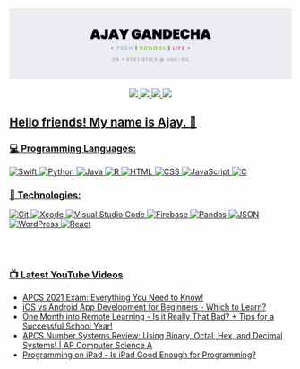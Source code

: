 <p align="center">
	<img src="pics/github-banner-new.jpeg">
</p>

<p align="center">
	<a href="https://www.ajaygandecha.com/">
		<img src="https://img.shields.io/badge/Personal_Website-05122A?style=for-the-badge&logo=wordpress&logoColor=white" />
	</a>
	<a href="https://www.youtube.com/c/ajaygandecha/">
		<img src="https://img.shields.io/badge/YouTube-FF0000?style=for-the-badge&logo=youtube&logoColor=white" />
	</a>
  <a href="https://www.linkedin.com/in/ajaygandecha/">
		<img src="https://img.shields.io/badge/LinkedIn-0077B5?style=for-the-badge&logo=linkedin&logoColor=white" />
	</a>
	<a href="https://www.instagram.com/ajaygandecha/">
		<img src="https://img.shields.io/badge/Instagram-E4405F?style=for-the-badge&logo=instagram&logoColor=white" />
</p>

## Hello friends! My name is Ajay. 👋

### 💻 Programming Languages:

![Swift](https://img.shields.io/badge/-Swift-05122A?style=flat&logo=swift)
![Python](https://img.shields.io/badge/-Python-05122A?style=flat&logo=python)
![Java](https://img.shields.io/badge/-Java-05122A?style=flat&logo=java)
![R](https://img.shields.io/badge/-R-05122A?style=flat&logo=r&logoColor=276DC3)
![HTML](https://img.shields.io/badge/-HTML-05122A?style=flat&logo=html5)
![CSS](https://img.shields.io/badge/-CSS-05122A?style=flat&logo=css3&logoColor=1572B6)
![JavaScript](https://img.shields.io/badge/-JavaScript-05122A?style=flat&logo=javascript)
![C](https://img.shields.io/badge/-C_(Familiar)-05122A?style=flat&logo=c)
 
### 🚀 Technologies:

![Git](https://img.shields.io/badge/-Git-05122A?style=flat&logo=git)
![Xcode](https://img.shields.io/badge/-Xcode-05122A?style=flat&logo=xcode)
![Visual Studio Code](https://img.shields.io/badge/-VS_Code-05122A?style=flat&logo=visualstudiocode&logoColor=3776AB)
![Firebase](https://img.shields.io/badge/-Firebase-05122A?style=flat&logo=firebase)
![Pandas](https://img.shields.io/badge/-Pandas-05122A?style=flat&logo=pandas)
![JSON](https://img.shields.io/badge/-JSON-05122A?style=flat&logo=json)
![WordPress](https://img.shields.io/badge/-WordPress-05122A?style=flat&logo=wordpress)
![React](https://img.shields.io/badge/-React-05122A?style=flat&logo=react)

<br />

<br />

### 📺 Latest YouTube Videos

<!-- YOUTUBE:START -->
- [APCS 2021 Exam: Everything You Need to Know!](https://www.youtube.com/watch?v=P--N35m1X-E)
- [iOS vs Android App Development for Beginners - Which to Learn?](https://www.youtube.com/watch?v=VRcRjd9-VqA)
- [One Month into Remote Learning - Is it Really That Bad? + Tips for a Successful School Year!](https://www.youtube.com/watch?v=FpfmJTEncyI)
- [APCS Number Systems Review: Using Binary, Octal, Hex, and Decimal Systems! | AP Computer Science A](https://www.youtube.com/watch?v=JYLJbVECJxs)
- [Programming on iPad - Is iPad Good Enough for Programming?](https://www.youtube.com/watch?v=6wzuB77q4NI)
<!-- YOUTUBE:END -->

<br />
